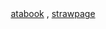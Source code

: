 <div align = "center">
<a href="https://infnerdjo.atabook.org/">atabook</a>  ,  <a href="https://infnerdjo.straw.page">strawpage</a><br>
